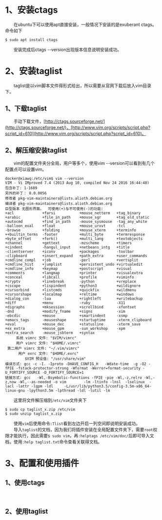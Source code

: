 # 1、安装ctags
&emsp;&emsp;在ubuntu下可以使用apt直接安装，一般情况下安装的是exuberant ctags。命令如下
```
$ sudo apt install ctags
```
&emsp;&emsp;安装完成后ctags --version出现版本信息说明安装成功。

# 2、安装taglist
&emsp;&emsp;taglist是以vim脚本文件得形式给出，所以需要从官网下载后放入vim目录下。
## 1、下载taglist
&emsp;&emsp;手动下载文件，[http://ctags.sourceforge.net/](http://ctags.sourceforge.net/)，[http://www.vim.org/scripts/script.php?script_id=610](http://www.vim.org/scripts/script.php?script_id=610)。
## 2、解压缩安装taglist
&emsp;&emsp;vim的配置文件夹分全局，用户等多个，使用vim --version可以看到有几个配置点可以设置vim。
```
docker@xiawq:/etc/vim$ vim --version
VIM - Vi IMproved 7.4 (2013 Aug 10, compiled Nov 24 2016 16:44:48)
包含补丁: 1-1689
另外的补丁： 8.0.0056
修改者 pkg-vim-maintainers@lists.alioth.debian.org
编译者 pkg-vim-maintainers@lists.alioth.debian.org
巨型版本 无图形界面。  可使用(+)与不可使用(-)的功能:
+acl             +farsi           +mouse_netterm   +tag_binary
+arabic          +file_in_path    +mouse_sgr       +tag_old_static
+autocmd         +find_in_path    -mouse_sysmouse  -tag_any_white
-balloon_eval    +float           +mouse_urxvt     -tcl
-browse          +folding         +mouse_xterm     +terminfo
++builtin_terms  -footer          +multi_byte      +termresponse
+byte_offset     +fork()          +multi_lang      +textobjects
+channel         +gettext         -mzscheme        +timers
+cindent         -hangul_input    +netbeans_intg   +title
-clientserver    +iconv           +packages        -toolbar
-clipboard       +insert_expand   +path_extra      +user_commands
+cmdline_compl   +job             -perl            +vertsplit
+cmdline_hist    +jumplist        +persistent_undo +virtualedit
+cmdline_info    +keymap          +postscript      +visual
+comments        +langmap         +printer         +visualextra
+conceal         +libcall         +profile         +viminfo
+cryptv          +linebreak       -python          +vreplace
+cscope          +lispindent      +python3         +wildignore
+cursorbind      +listcmds        +quickfix        +wildmenu
+cursorshape     +localmap        +reltime         +windows
+dialog_con      -lua             +rightleft       +writebackup
+diff            +menu            -ruby            -X11
+digraphs        +mksession       +scrollbind      -xfontset
-dnd             +modify_fname    +signs           -xim
-ebcdic          +mouse           +smartindent     -xsmp
+emacs_tags      -mouseshape      +startuptime     -xterm_clipboard
+eval            +mouse_dec       +statusline      -xterm_save
+ex_extra        +mouse_gpm       -sun_workshop    -xpm
+extra_search    -mouse_jsbterm   +syntax          
     系统 vimrc 文件: "$VIM/vimrc"
     用户 vimrc 文件: "$HOME/.vimrc"
 第二用户 vimrc 文件: "~/.vim/vimrc"
      用户 exrc 文件: "$HOME/.exrc"
         $VIM 预设值: "/usr/share/vim"
编译方式: gcc -c -I. -Iproto -DHAVE_CONFIG_H   -Wdate-time  -g -O2 -fPIE -fstack-protector-strong -Wformat -Werror=format-security -U_FORTIFY_SOURCE -D_FORTIFY_SOURCE=1      
链接方式: gcc   -Wl,-Bsymbolic-functions -fPIE -pie -Wl,-z,relro -Wl,-z,now -Wl,--as-needed -o vim        -lm -ltinfo -lnsl  -lselinux  -lacl -lattr -lgpm -ldl     -L/usr/lib/python3.5/config-3.5m-x86_64-linux-gnu -lpython3.5m -lpthread -ldl -lutil -lm      
```
&emsp;&emsp;这里将文件解压缩到```/etc/vim```文件夹下
```
$ sudo cp taglist_x.zip /etc/vim
$ sudo unzip taglist_x.zip
```
&emsp;&emsp;使用```vim```后使用命令```:Tlist```看到左边开启一列空间即说明安装成功。  
&emsp;&emsp;导入```taglist```的文档，因为我们将插件安装在全局配置文件夹下，需要```root```权限才能执行，因此需要```$ sudo vim```，再```:helptags /etc/vim/doc/```后即可导入文档，使用```:help taglist.txt```命令查看关联得文档。
# 3、配置和使用插件
## 1、使用ctags
&emsp;&emsp;

## 2、使用taglist
